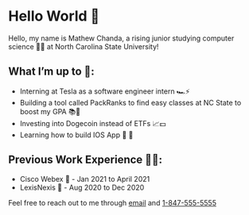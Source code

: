 # Hello World 👋

Hello, my name is Mathew Chanda, a rising junior studying computer science 👨‍💻 at North Carolina State University! 


## What I’m up to 🤔: 

- Interning at Tesla as a software engineer intern 🏎⚡️
- Building a tool called PackRanks to find easy classes at NC State to boost my GPA 📚📝
- Investing into Dogecoin instead of ETFs 📈💵
- Learning how to build IOS App  📱

## Previous Work Experience 👷‍♂️:  
- Cisco Webex 🎥 - Jan 2021 to April 2021 
- LexisNexis 📇 - Aug 2020 to Dec 2020

Feel free to reach out to me through [email](mailto:mvchanda@ncsu.edu) and <a href="tel:+18475555555">1-847-555-5555</a>
